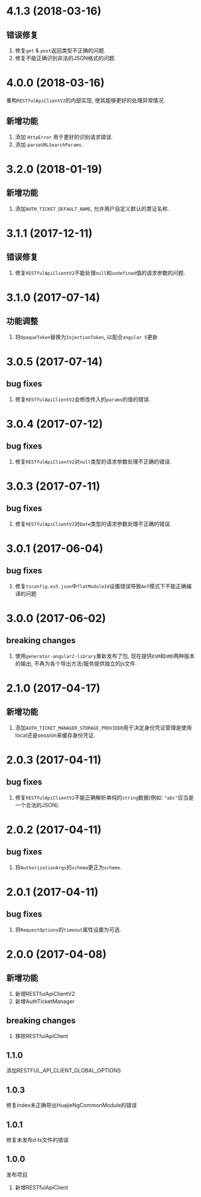 # 4.1.3 (2018-03-16)

## 错误修复

1. 修复`get` & `post`返回类型不正确的问题.
2. 修复不能正确识别非法的JSON格式的问题.

# 4.0.0 (2018-03-16)
重构`RESTfulApiClientV2`的内部实现, 使其能够更好的处理异常情况.

## 新增功能

1. 添加 `HttpError` 用于更好的识别请求错误.
2. 添加 `parseURLSearchParams`.

# 3.2.0 (2018-01-19)

## 新增功能

1. 添加`AUTH_TICKET_DEFAULT_NAME`, 允许用户自定义默认的票证名称.

# 3.1.1 (2017-12-11)

## 错误修复

1. 修复`RESTfulApiClientV2`不能处理`null`和`undefined`值的请求参数的问题.

# 3.1.0 (2017-07-14)

## 功能调整

1. 将`OpaqueToken`替换为`InjectionToken`, 以配合`angular 5`更新

# 3.0.5 (2017-07-14)

## bug fixes

1. 修复`RESTfulApiClientV2`会修改传入的`params`的值的错误.

# 3.0.4 (2017-07-12)

## bug fixes

1. 修复`RESTfulApiClientV2`对`null`类型的请求参数处理不正确的错误.

# 3.0.3 (2017-07-11)

## bug fixes

1. 修复`RESTfulApiClientV2`对`Date`类型的请求参数处理不正确的错误.

# 3.0.1 (2017-06-04)

## bug fixes

1. 修复`tsconfig.es5.json`中`flatModuleId`设置错误导致`AoT`模式下不能正确编译的问题 

# 3.0.0 (2017-06-02)

## breaking changes

1. 使用`generator-angular2-library`重新发布了包, 现在提供`ESM`和`UMD`两种版本的输出, 不再为各个导出方法/服务提供独立的js文件.

# 2.1.0 (2017-04-17)

## 新增功能

1. 添加`AUTH_TICKET_MANAGER_STORAGE_PROVIDER`用于决定身份凭证管理是使用local还是session来缓存身份凭证.

# 2.0.3 (2017-04-11)

## bug fixes

1. 修复`RESTfulApiClientV2`不能正确解析单纯的`string`数据(例如: `"abc"`应当是一个合法的JSON).

# 2.0.2 (2017-04-11)

## bug fixes

1. 将`AuthorizationArgs`的`schema`更正为`scheme`.

# 2.0.1 (2017-04-11)

## bug fixes

1. 将`RequestOptions`的`timeout`属性设置为可选.

# 2.0.0 (2017-04-08)

## 新增功能

1. 新增RESTfulApiClientV2
2. 新增AuthTicketManager

## breaking changes

1. 移除RESTfulApiClient

## 1.1.0
添加RESTFUL_API_CLIENT_GLOBAL_OPTIONS

## 1.0.3
修复index未正确导出HuajieNgCommonModule的错误

## 1.0.1
修复未发布d.ts文件的错误

## 1.0.0
发布项目

1. 新增RESTfulApiClient